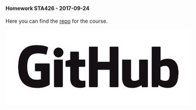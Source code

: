#### Homework STA426 - 2017-09-24

Here you can find the [repo](https://github.com/sta426hs2017/material) for the course.

![GitHub Logo](https://github.com/akirbis/STA426/blob/master/GitHub_Logo.png)






